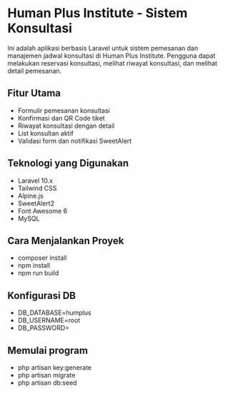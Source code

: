 # Human Plus Institute - Sistem Konsultasi

Ini adalah aplikasi berbasis Laravel untuk sistem pemesanan dan manajemen jadwal konsultasi di Human Plus Institute. Pengguna dapat melakukan reservasi konsultasi, melihat riwayat konsultasi, dan melihat detail pemesanan.

## Fitur Utama

- Formulir pemesanan konsultasi
- Konfirmasi dan QR Code tiket
- Riwayat konsultasi dengan detail
- List konsultan aktif
- Validasi form dan notifikasi SweetAlert

## Teknologi yang Digunakan

- Laravel 10.x
- Tailwind CSS
- Alpine.js
- SweetAlert2
- Font Awesome 6
- MySQL

## Cara Menjalankan Proyek
- composer install
- npm install
- npm run build

## Konfigurasi DB
- DB_DATABASE=humplus
- DB_USERNAME=root
- DB_PASSWORD=

## Memulai program
- php artisan key:generate
- php artisan migrate
- php artisan db:seed
